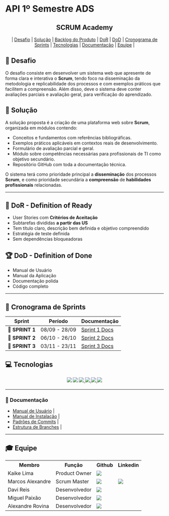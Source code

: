 # API 1º Semestre ADS

<p align="center">
      <h2 align="center">SCRUM Academy</h2>
</p>

<p align="center">
  | <a href ="#desafio"> Desafio</a>  |
  <a href ="#solucao"> Solução</a>  |   
  <a href="./documents/Product/sprints/product-backlog/README.md">Backlog do Produto</a>  |
  <a href ="#dor">DoR</a>  |
  <a href ="#dod">DoD</a>  |
  <a href ="#sprint"> Cronograma de Sprints</a>  |
  <a href ="#tecnologias">Tecnologias</a> |
  <a href ="#manual">Documentação</a>  | 
  <a href ="#equipe"> Equipe</a> |
</p>


## 🏅 Desafio <a id="desafio"></a>
<p>O desafio consiste em desenvolver um sistema web que apresente de forma clara e interativa o <strong>Scrum</strong>, tendo foco na disseminação da metodologia e replicabilidade dos processos e com exemplos práticos que facilitem a compreensão. Além disso, deve o sistema deve conter avaliações parciais e avaliação geral, para verificação do aprendizado. 
</p>


## 🏅 Solução <a id="solucao"></a>

<p>A solução proposta é a criação de uma plataforma web sobre <strong>Scrum</strong>, organizada em módulos contendo:</p>
<ul>
  <li>Conceitos e fundamentos com referências bibliográficas.</li>
  <li>Exemplos práticos aplicáveis em contextos reais de desenvolvimento.</li>
  <li>Formulário de avaliação parcial e geral.</li>
  <li>Módulo sobre competências necessárias para profissionais de TI como objetivo secundário.</li>
  <li>Repositório GitHub com toda a documentação técnica.</li>
</ul>
<p>O sistema terá como prioridade principal a <strong>disseminação</strong> dos processos <strong>Scrum</strong>, e como prioridade secundária a <strong>compreensão</strong> de <strong>habilidades profissionais</strong> relacionadas.</p>

---

## 🏃‍ DoR - Definition of Ready <a id="dor"></a>

* User Stories com **Critérios de Aceitação**
* Subtarefas divididas **a partir das US**
* Tem título claro, descrição bem definida e objetivo compreendido
* Estratégia de teste definida
* Sem dependências bloqueadoras

## 🏆 DoD - Definition of Done <a id="dod"></a>

* Manual de Usuário
* Manual da Aplicação
* Documentação polida
* Código completo

---

## 📅 Cronograma de Sprints <a id="sprint"></a>


| Sprint          |    Período    | Documentação                                     |
| --------------- | :-----------: | ------------------------------------------------ |
| 🔖 **SPRINT 1** | 08/09 - 28/09 | [Sprint 1 Docs](./documents/processo/sprints/sprint-1/README.md) |
| 🔖 **SPRINT 2** | 06/10 - 26/10 | [Sprint 2 Docs](./documents/processo/sprints/sprint-2/README.md) |
| 🔖 **SPRINT 3** | 03/11 - 23/11 | [Sprint 3 Docs](./documents/processo/sprints/sprint-3/README.md) |



## 💻 Tecnologias <a id="tecnologias"></a>

<h4 align="center">
 <a href="https://www.python.org/"><img src="https://img.shields.io/badge/Python-3776AB?style=for-the-badge&logo=python&logoColor=white"></a>
 <a href="https://github.com/"><img src="https://img.shields.io/badge/github-%23121011.svg?style=for-the-badge&logo=github&logoColor=white"/></a>
 <a href="https://developer.mozilla.org/en-US/docs/Web/HTML">
  <img src="https://img.shields.io/badge/HTML-%23E34F26.svg?style=for-the-badge&logo=html5&logoColor=white" />
</a>
<a href="https://developer.mozilla.org/en-US/docs/Web/CSS">
  <img src="https://img.shields.io/badge/CSS-%231572B6.svg?style=for-the-badge&logo=css3&logoColor=white" />
</a>
<a href="https://www.atlassian.com/software/jira">
  <img src="https://img.shields.io/badge/Jira-%23000000.svg?style=for-the-badge&logo=jira&logoColor=white" />
</a>
<a href="https://code.visualstudio.com/">
  <img src="https://img.shields.io/badge/VSCode-%23007ACC.svg?style=for-the-badge&logo=visual-studio-code&logoColor=white" />
</a>
</h4>

---

### 📖 Documentação <a id="manual"></a>

* <a href="./documents/Manual de usuário.md">Manual de Usuário</a>  |
* <a href="./documents/Manual de instalação.md">Manual de Instalação</a>  |
* <a href="./documents/Padrões de commits.md">Padrões de Commits</a>  |
* <a href="./documents/Estrutura de Branches.md">Estrutura de Branches</a>  |

---

## 🎓 Equipe <a id="equipe"></a>

<div align="center">
  <table>
    <tr>
      <th>Membro</th>
      <th>Função</th>
      <th>Github</th>
      <th>Linkedin</th>
    </tr>
    <tr>
      <td>Kaike Lima</td>
      <td>Product Owner</td>
      <td><a href="https://github.com/KaikeCaboclo"><img src="https://img.shields.io/badge/GitHub-100000?style=for-the-badge&logo=github&logoColor=white"></a></td>
    </tr>
    <tr>
      <td>Marcos Alexandre</td>
      <td>Scrum Master</td>
      <td><a href="https://github.com/MarcosAlexandre-txt"><img src="https://img.shields.io/badge/GitHub-100000?style=for-the-badge&logo=github&logoColor=white"></a></td>
      <td><a href="https://www.linkedin.com/in/marcos-alexandre-cs/"><img src="https://img.shields.io/badge/LinkedIn-0077B5?style=for-the-badge&logo=linkedin&logoColor=white"></a></td>
    </tr>
    <tr>
      <td>Davi Reis</td>
      <td>Desenvolvedor</td>
      <td><a href="https://github.com/davireis00"><img src="https://img.shields.io/badge/GitHub-100000?style=for-the-badge&logo=github&logoColor=white"></a></td>
    </tr>
    <tr>
      <td>Miguel Paixão</td>
      <td>Desenvolvedor</td>
      <td><a href="https://github.com/miguel-P964"><img src="https://img.shields.io/badge/GitHub-100000?style=for-the-badge&logo=github&logoColor=white"></a></td>
    </tr>
    <tr>
      <td>Alexandre Rovina</td>
      <td>Desenvolvedor</td>
      <td><a href="https://github.com/AlexandreSkutera"><img src="https://img.shields.io/badge/GitHub-100000?style=for-the-badge&logo=github&logoColor=white"></a></td>
    </tr>
  </table>
</div>
